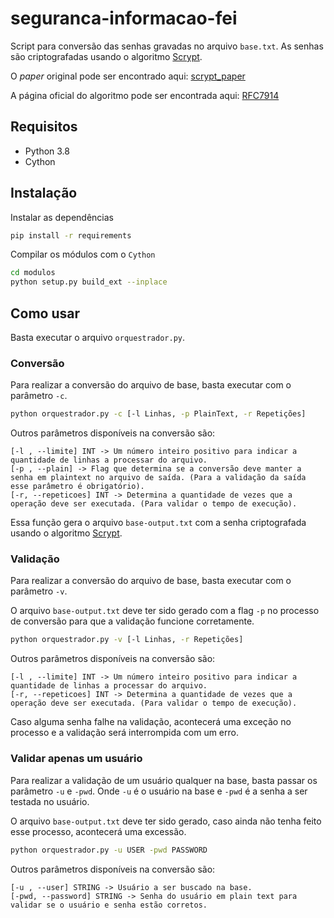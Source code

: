 # seguranca-informacao-fei
Script para conversão das senhas gravadas no arquivo ``base.txt``.
As senhas são criptografadas usando o algoritmo [Scrypt].

O *paper* original pode ser encontrado aqui: [scrypt_paper]

A página oficial do algoritmo pode ser encontrada aqui: [RFC7914]

## Requisitos

 - Python 3.8
 - Cython

## Instalação
Instalar as dependências
```Bash
pip install -r requirements
```
Compilar os módulos com o ``Cython``
```Bash
cd modulos
python setup.py build_ext --inplace
```

## Como usar
Basta executar o arquivo ``orquestrador.py``.

### Conversão
Para realizar a conversão do arquivo de base, basta executar com o parâmetro ``-c``.
```Bash
python orquestrador.py -c [-l Linhas, -p PlainText, -r Repetições]
```
Outros parâmetros disponíveis na conversão são:
```
[-l , --limite] INT -> Um número inteiro positivo para indicar a quantidade de linhas a processar do arquivo.
[-p , --plain] -> Flag que determina se a conversão deve manter a senha em plaintext no arquivo de saída. (Para a validação da saída esse parâmetro é obrigatório).
[-r, --repeticoes] INT -> Determina a quantidade de vezes que a operação deve ser executada. (Para validar o tempo de execução).
```
Essa função gera o arquivo ``base-output.txt`` com a senha criptografada usando o algoritmo [Scrypt].

### Validação
Para realizar a conversão do arquivo de base, basta executar com o parâmetro ``-v``.

O arquivo ``base-output.txt`` deve ter sido gerado com a flag ``-p`` no processo de conversão para que a validação funcione corretamente.
```Bash
python orquestrador.py -v [-l Linhas, -r Repetições]
```
Outros parâmetros disponíveis na conversão são:
```
[-l , --limite] INT -> Um número inteiro positivo para indicar a quantidade de linhas a processar do arquivo.
[-r, --repeticoes] INT -> Determina a quantidade de vezes que a operação deve ser executada. (Para validar o tempo de execução).
```
Caso alguma senha falhe na validação, acontecerá uma exceção no processo e a validação será interrompida com um erro.

### Validar apenas um usuário
Para realizar a validação de um usuário qualquer na base, basta passar os parâmetro ``-u`` e ``-pwd``.
Onde ``-u`` é o usuário na base e ``-pwd`` é a senha a ser testada no usuário.

O arquivo ``base-output.txt`` deve ter sido gerado, caso ainda não tenha feito esse processo, acontecerá uma excessão.

```Bash
python orquestrador.py -u USER -pwd PASSWORD
```
Outros parâmetros disponíveis na conversão são:
```
[-u , --user] STRING -> Usuário a ser buscado na base.
[-pwd, --password] STRING -> Senha do usuário em plain text para validar se o usuário e senha estão corretos.
```

[rfc7914]: https://datatracker.ietf.org/doc/html/rfc7914 "RFC7914"
[scrypt_paper]: https://www.tarsnap.com/scrypt/scrypt.pdf "Scrypt Paper"
[scrypt]: https://www.tarsnap.com/scrypt.html "Scrypt"
